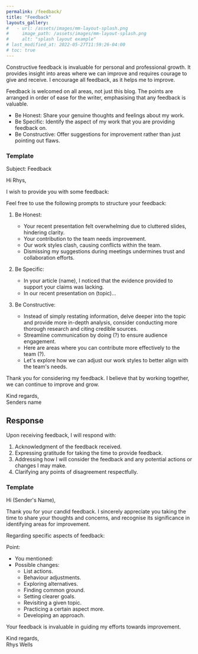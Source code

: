 ```yaml
---
permalink: /feedback/
title: "Feedback"
layouts_gallery:
#   - url: /assets/images/mm-layout-splash.png
#     image_path: /assets/images/mm-layout-splash.png
#     alt: "splash layout example"
# last_modified_at: 2022-05-27T11:59:26-04:00
# toc: true
---
```



Constructive feedback is invaluable for personal and professional growth. It provides insight into areas where we can improve and requires courage to give and receive. I encourage all feedback, as it helps me to improve.

Feedback is welcomed on all areas, not just this blog. The points are arranged in order of ease for the writer, emphasising that any feedback is valuable.

- Be Honest: Share your genuine thoughts and feelings about my work.
- Be Specific: Identify the aspect of my work that you are providing feedback on.
- Be Constructive: Offer suggestions for improvement rather than just pointing out flaws.

### Template

Subject: Feedback

Hi Rhys,

I wish to provide you with some feedback:

Feel free to use the following prompts to structure your feedback:

1. Be Honest:
	- Your recent presentation felt overwhelming due to cluttered slides, hindering clarity.
	- Your contribution to the team needs improvement.
	- Our work styles clash, causing conflicts within the team.
	- Dismissing my suggestions during meetings undermines trust and collaboration efforts.
      
2. Be Specific:
    - In your article (name), I noticed that the evidence provided to support your claims was lacking.
    - In our recent presentation on (topic)... 
      
3. Be Constructive:
	- Instead of simply restating information, delve deeper into the topic and provide more in-depth analysis, consider conducting more thorough research and citing credible sources.
	- Streamline communication by doing (?) to ensure audience engagement.
	- Here are areas where you can contribute more effectively to the team (?).
	- Let's explore how we can adjust our work styles to better align with the team's needs.


Thank you for considering my feedback. I believe that by working together, we can continue to improve and grow.

Kind regards,  
Senders name 

## Response

Upon receiving feedback, I will respond with:

1. Acknowledgment of the feedback received.
2. Expressing gratitude for taking the time to provide feedback.
3. Addressing how I will consider the feedback and any potential actions or changes I may make.
4. Clarifying any points of disagreement respectfully.

### Template

Hi (Sender's Name),

Thank you for your candid feedback. I sincerely appreciate you taking the time to share your thoughts and concerns, and recognise its significance in identifying areas for improvement.

Regarding specific aspects of feedback:

Point:
- You mentioned:
- Possible changes:
    - List actions.
    - Behaviour adjustments.
    - Exploring alternatives.
    - Finding common ground.
    - Setting clearer goals.
    - Revisiting a given topic.
    - Practicing a certain aspect more.
    - Developing an approach.

Your feedback is invaluable in guiding my efforts towards improvement.

Kind regards,  
Rhys Wells